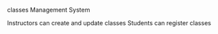 classes Management System

Instructors can create and update classes 
Students can register classes
